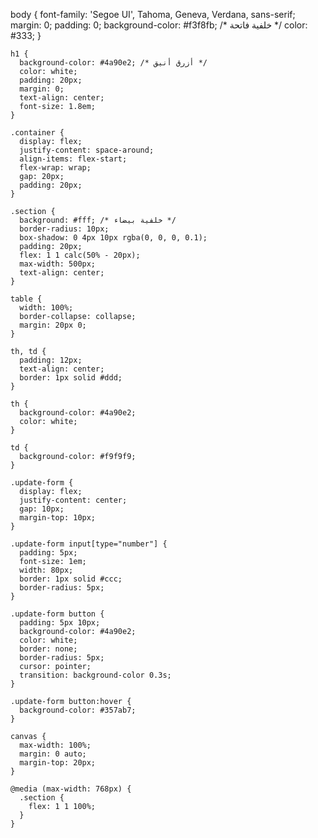  body {
      font-family: 'Segoe UI', Tahoma, Geneva, Verdana, sans-serif;
      margin: 0;
      padding: 0;
      background-color: #f3f8fb; /* خلفية فاتحة */
      color: #333;
    }

    h1 {
      background-color: #4a90e2; /* أزرق أنيق */
      color: white;
      padding: 20px;
      margin: 0;
      text-align: center;
      font-size: 1.8em;
    }

    .container {
      display: flex;
      justify-content: space-around;
      align-items: flex-start;
      flex-wrap: wrap;
      gap: 20px;
      padding: 20px;
    }

    .section {
      background: #fff; /* خلفية بيضاء */
      border-radius: 10px;
      box-shadow: 0 4px 10px rgba(0, 0, 0, 0.1);
      padding: 20px;
      flex: 1 1 calc(50% - 20px);
      max-width: 500px;
      text-align: center;
    }

    table {
      width: 100%;
      border-collapse: collapse;
      margin: 20px 0;
    }

    th, td {
      padding: 12px;
      text-align: center;
      border: 1px solid #ddd;
    }

    th {
      background-color: #4a90e2;
      color: white;
    }

    td {
      background-color: #f9f9f9;
    }

    .update-form {
      display: flex;
      justify-content: center;
      gap: 10px;
      margin-top: 10px;
    }

    .update-form input[type="number"] {
      padding: 5px;
      font-size: 1em;
      width: 80px;
      border: 1px solid #ccc;
      border-radius: 5px;
    }

    .update-form button {
      padding: 5px 10px;
      background-color: #4a90e2;
      color: white;
      border: none;
      border-radius: 5px;
      cursor: pointer;
      transition: background-color 0.3s;
    }

    .update-form button:hover {
      background-color: #357ab7;
    }

    canvas {
      max-width: 100%;
      margin: 0 auto;
      margin-top: 20px;
    }

    @media (max-width: 768px) {
      .section {
        flex: 1 1 100%;
      }
    }
